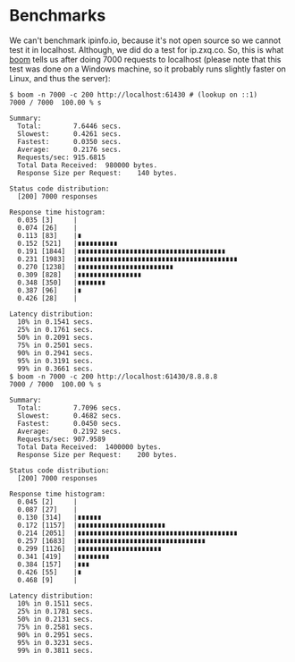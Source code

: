 # Benchmarks

We can't benchmark ipinfo.io, because it's not open source so we cannot test it in localhost. Although, we did do a test for ip.zxq.co. So, this is what [boom](https://github.com/rakyll/boom) tells us after doing 7000 requests to localhost (please note that this test was done on a Windows machine, so it probably runs slightly faster on Linux, and thus the server):

```
$ boom -n 7000 -c 200 http://localhost:61430 # (lookup on ::1)
7000 / 7000  100.00 % s

Summary:
  Total:        7.6446 secs.
  Slowest:      0.4261 secs.
  Fastest:      0.0350 secs.
  Average:      0.2176 secs.
  Requests/sec: 915.6815
  Total Data Received:  980000 bytes.
  Response Size per Request:    140 bytes.

Status code distribution:
  [200] 7000 responses

Response time histogram:
  0.035 [3]     |
  0.074 [26]    |
  0.113 [83]    |∎
  0.152 [521]   |∎∎∎∎∎∎∎∎∎∎
  0.191 [1844]  |∎∎∎∎∎∎∎∎∎∎∎∎∎∎∎∎∎∎∎∎∎∎∎∎∎∎∎∎∎∎∎∎∎∎∎∎∎
  0.231 [1983]  |∎∎∎∎∎∎∎∎∎∎∎∎∎∎∎∎∎∎∎∎∎∎∎∎∎∎∎∎∎∎∎∎∎∎∎∎∎∎∎∎
  0.270 [1238]  |∎∎∎∎∎∎∎∎∎∎∎∎∎∎∎∎∎∎∎∎∎∎∎∎
  0.309 [828]   |∎∎∎∎∎∎∎∎∎∎∎∎∎∎∎∎
  0.348 [350]   |∎∎∎∎∎∎∎
  0.387 [96]    |∎
  0.426 [28]    |

Latency distribution:
  10% in 0.1541 secs.
  25% in 0.1761 secs.
  50% in 0.2091 secs.
  75% in 0.2501 secs.
  90% in 0.2941 secs.
  95% in 0.3191 secs.
  99% in 0.3661 secs.
$ boom -n 7000 -c 200 http://localhost:61430/8.8.8.8
7000 / 7000  100.00 % s

Summary:
  Total:        7.7096 secs.
  Slowest:      0.4682 secs.
  Fastest:      0.0450 secs.
  Average:      0.2192 secs.
  Requests/sec: 907.9589
  Total Data Received:  1400000 bytes.
  Response Size per Request:    200 bytes.

Status code distribution:
  [200] 7000 responses

Response time histogram:
  0.045 [2]     |
  0.087 [27]    |
  0.130 [314]   |∎∎∎∎∎∎
  0.172 [1157]  |∎∎∎∎∎∎∎∎∎∎∎∎∎∎∎∎∎∎∎∎∎∎
  0.214 [2051]  |∎∎∎∎∎∎∎∎∎∎∎∎∎∎∎∎∎∎∎∎∎∎∎∎∎∎∎∎∎∎∎∎∎∎∎∎∎∎∎∎
  0.257 [1683]  |∎∎∎∎∎∎∎∎∎∎∎∎∎∎∎∎∎∎∎∎∎∎∎∎∎∎∎∎∎∎∎∎
  0.299 [1126]  |∎∎∎∎∎∎∎∎∎∎∎∎∎∎∎∎∎∎∎∎∎
  0.341 [419]   |∎∎∎∎∎∎∎∎
  0.384 [157]   |∎∎∎
  0.426 [55]    |∎
  0.468 [9]     |

Latency distribution:
  10% in 0.1511 secs.
  25% in 0.1781 secs.
  50% in 0.2131 secs.
  75% in 0.2581 secs.
  90% in 0.2951 secs.
  95% in 0.3231 secs.
  99% in 0.3811 secs.
```

